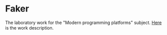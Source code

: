 # Faker
The laboratory work for the "Modern programming platforms" subject. [Here](https://labs.ishimko.me/mpp-dotnet/2-faker) is the work description.

